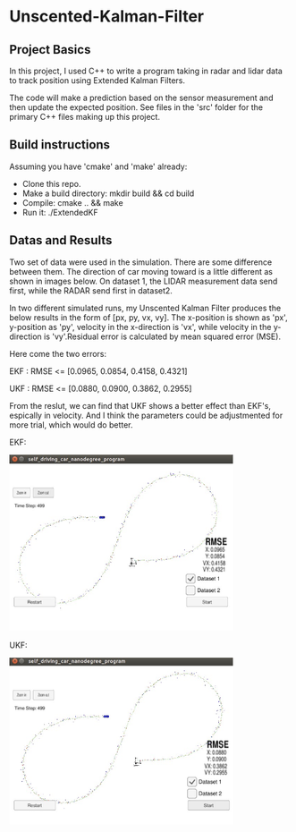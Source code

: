 # Unscented-Kalman-Filter

## Project Basics

In this project, I used C++ to write a program taking in radar and lidar data to track position using Extended Kalman 
Filters.

The code will make a prediction based on the sensor measurement and then update the expected position. See files in the 
'src' folder for the primary C++ files making up this project.

## Build instructions

Assuming you have 'cmake' and 'make' already:

* Clone this repo.
* Make a build directory: mkdir build && cd build
* Compile: cmake .. && make
* Run it: ./ExtendedKF

## Datas and Results

Two set of data were used in the simulation. There are some difference between them. The direction of car moving toward is a little different as shown in images below. On dataset 1, the LIDAR measurement data send first, while the RADAR send first in dataset2.
    
In two different simulated runs, my Unscented Kalman Filter produces the below results in the form of [px, py, vx, vy]. The x-position is shown as 'px', y-position as 'py', velocity in the x-direction is 'vx', while velocity in the y-direction is 'vy'.Residual error is calculated by mean squared error (MSE).


Here come the two errors:

 EKF : RMSE <= [0.0965, 0.0854, 0.4158, 0.4321]
 
 UKF : RMSE <= [0.0880, 0.0900, 0.3862, 0.2955]
 
 From the reslut, we can find that UKF shows a better effect than EKF's, espically in velocity. And I think the parameters could be adjustmented for more trial, which would do better.
 
 EKF:
 
<img src="./Images/EKF-dataset1.jpg" width="400px">  

UKF:

<img src="./Images/UKF-dataset1.jpg" width="400px">

